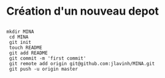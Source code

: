 # Création d'un nouveau depot

##
```
mkdir MINA
 cd MINA
 git init
 touch README
 git add README
 git commit -m 'first commit'
 git remote add origin git@github.com:jlavinh/MINA.git
 git push -u origin master
 ```